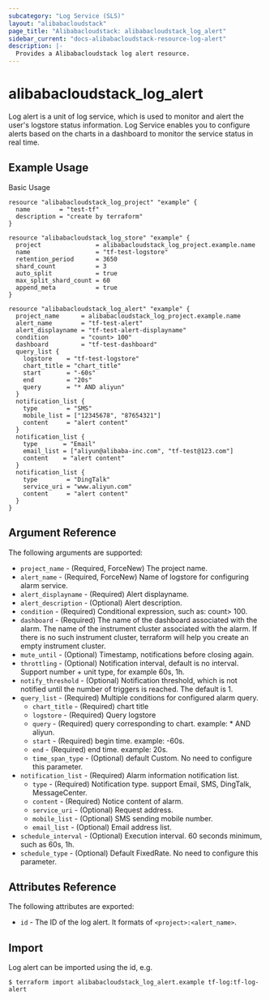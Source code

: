 ```yaml
---
subcategory: "Log Service (SLS)"
layout: "alibabacloudstack"
page_title: "Alibabacloudstack: alibabacloudstack_log_alert"
sidebar_current: "docs-alibabacloudstack-resource-log-alert"
description: |-
  Provides a Alibabacloudstack log alert resource.
---
```


# alibabacloudstack\_log\_alert

Log alert is a unit of log service, which is used to monitor and alert the user's logstore status information. 
Log Service enables you to configure alerts based on the charts in a dashboard to monitor the service status in real time.

## Example Usage

Basic Usage

```
resource "alibabacloudstack_log_project" "example" {
  name        = "test-tf"
  description = "create by terraform"
}

resource "alibabacloudstack_log_store" "example" {
  project               = alibabacloudstack_log_project.example.name
  name                  = "tf-test-logstore"
  retention_period      = 3650
  shard_count           = 3
  auto_split            = true
  max_split_shard_count = 60
  append_meta           = true
}

resource "alibabacloudstack_log_alert" "example" {
  project_name      = alibabacloudstack_log_project.example.name
  alert_name        = "tf-test-alert"
  alert_displayname = "tf-test-alert-displayname"
  condition         = "count> 100"
  dashboard         = "tf-test-dashboard"
  query_list {
    logstore    = "tf-test-logstore"
    chart_title = "chart_title"
    start       = "-60s"
    end         = "20s"
    query       = "* AND aliyun"
  }
  notification_list {
    type        = "SMS"
    mobile_list = ["12345678", "87654321"]
    content     = "alert content"
  }
  notification_list {
    type       = "Email"
    email_list = ["aliyun@alibaba-inc.com", "tf-test@123.com"]
    content    = "alert content"
  }
  notification_list {
    type        = "DingTalk"
    service_uri = "www.aliyun.com"
    content     = "alert content"
  }
}
```
## Argument Reference

The following arguments are supported:

* `project_name` - (Required, ForceNew) The project name.
* `alert_name` - (Required, ForceNew) Name of logstore for configuring alarm service.
* `alert_displayname` - (Required) Alert displayname.
* `alert_description` - (Optional) Alert description.
* `condition` - (Required) Conditional expression, such as: count> 100.
* `dashboard` - (Required) The name of the dashboard associated with the alarm. The name of the instrument cluster associated with the alarm. If there is no such instrument cluster, terraform will help you create an empty instrument cluster.
* `mute_until` - (Optional) Timestamp, notifications before closing again.
* `throttling` - (Optional) Notification interval, default is no interval. Support number + unit type, for example 60s, 1h.
* `notify_threshold` - (Optional) Notification threshold, which is not notified until the number of triggers is reached. The default is 1.
* `query_list` - (Required) Multiple conditions for configured alarm query.
    * `chart_title` - (Required) chart title
    * `logstore` - (Required) Query logstore
    * `query` - (Required) query corresponding to chart. example: * AND aliyun.
    * `start` - (Required) begin time. example: -60s.
    * `end` - (Required) end time. example: 20s.
    * `time_span_type` - (Optional) default Custom. No need to configure this parameter.
* `notification_list` - (Required) Alarm information notification list.
    * `type` - (Required) Notification type. support Email, SMS, DingTalk, MessageCenter.
    * `content` - (Required) Notice content of alarm.
    * `service_uri` - (Optional) Request address.
    * `mobile_list` - (Optional) SMS sending mobile number.
    * `email_list` - (Optional) Email address list.   
* `schedule_interval` - (Optional) Execution interval. 60 seconds minimum, such as 60s, 1h.
* `schedule_type` - (Optional)  Default FixedRate. No need to configure this parameter.

## Attributes Reference

The following attributes are exported:

*  `id` - The ID of the log alert. It formats of `<project>:<alert_name>`.

## Import

Log alert can be imported using the id, e.g.

```
$ terraform import alibabacloudstack_log_alert.example tf-log:tf-log-alert
```
